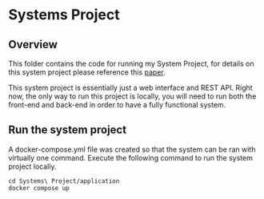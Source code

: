 # Systems Project

## Overview
This folder contains the code for running my System Project, for details on this system project please reference this [paper](./systems_project_paper.ipynb).

This system project is essentially just a web interface and REST API. Right now, the only way to run this project is locally, you will need to run both the front-end and back-end in order to have a fully functional system.

## Run the system project
A docker-compose.yml file was created so that the system can be ran with virtually one command. Execute the following command to run the system project locally.

`cd Systems\ Project/application` \
`docker compose up`